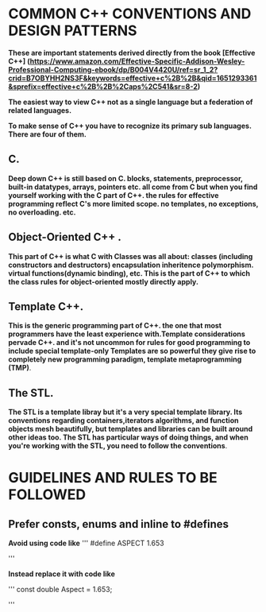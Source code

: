 # COMMON C++ CONVENTIONS AND DESIGN PATTERNS 
**These are important statements derived directly from the book [Effective C++] (https://www.amazon.com/Effective-Specific-Addison-Wesley-Professional-Computing-ebook/dp/B004V4420U/ref=sr_1_2?crid=B7OBYHH2NS3F&keywords=effective+c%2B%2B&qid=1651293361&sprefix=effective+c%2B%2B%2Caps%2C541&sr=8-2)**

**The easiest way to view C++ not as a single language but a federation of related languages.**

**To make sense of C++ you have to recognize its primary sub languages. There are four of them.**


## C. 
**Deep down C++ is still based on C. blocks, statements, preprocessor, built-in datatypes, arrays, pointers etc.
all come from C but when you find yourself working with the C part of C++. the rules for effective programming 
reflect C's more limited scope. no templates, no exceptions, no overloading. etc.** 


## Object-Oriented C++ .
**This part of C++ is what C with Classes was all about: classes (including constructors and destructors) encapsulation
inheritence polymorphism. virtual functions(dynamic binding), etc. This is the part of C++ to which the class rules 
for object-oriented mostly directly apply.** 


## Template C++.
**This is the generic programming part of C++. the one that most programmers have the least experience with.Template
considerations pervade C++. and it's not uncommon for rules for good programming to include special template-only 
Templates are so powerful they give rise to completely new programming paradigm, template metaprogramming (TMP)**.


## The STL.
**The STL is a template libray but it's a very special template library. Its conventions regarding containers,iterators
algorithms, and function objects mesh beautifully, but templates and libraries can be built around other ideas too. 
The STL has particular ways of doing things, and when you're working with the STL, you need to follow the conventions**.


# GUIDELINES AND RULES TO BE FOLLOWED 


## Prefer consts, enums and inline to #defines 

**Avoid using code like**
'''
#define ASPECT 1.653

'''

**Instead replace it with code like**

'''
const double Aspect = 1.653;

'''


